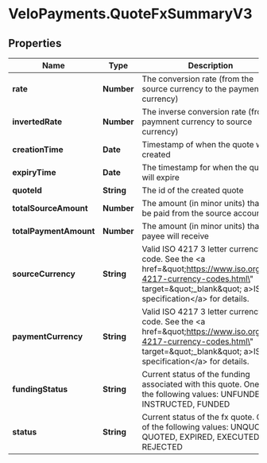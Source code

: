 # VeloPayments.QuoteFxSummaryV3

## Properties

Name | Type | Description | Notes
------------ | ------------- | ------------- | -------------
**rate** | **Number** | The conversion rate (from the source currency to the payment currency) | 
**invertedRate** | **Number** | The inverse conversion rate (from paymnent currency to source currency) | [optional] 
**creationTime** | **Date** | Timestamp of when the quote was created | 
**expiryTime** | **Date** | The timestamp for when the quote will expire | [optional] 
**quoteId** | **String** | The id of the created quote | 
**totalSourceAmount** | **Number** | The amount (in minor units) that will be paid from the source account | 
**totalPaymentAmount** | **Number** | The amount (in minor units) that the payee will receive | 
**sourceCurrency** | **String** | Valid ISO 4217 3 letter currency code. See the &lt;a href&#x3D;\&quot;https://www.iso.org/iso-4217-currency-codes.html\&quot; target&#x3D;\&quot;_blank\&quot; a&gt;ISO specification&lt;/a&gt; for details. | 
**paymentCurrency** | **String** | Valid ISO 4217 3 letter currency code. See the &lt;a href&#x3D;\&quot;https://www.iso.org/iso-4217-currency-codes.html\&quot; target&#x3D;\&quot;_blank\&quot; a&gt;ISO specification&lt;/a&gt; for details. | 
**fundingStatus** | **String** | Current status of the funding associated with this quote. One of the following values: UNFUNDED, INSTRUCTED, FUNDED | 
**status** | **String** | Current status of the fx quote. One of the following values: UNQUOTED, QUOTED, EXPIRED, EXECUTED, REJECTED | 


